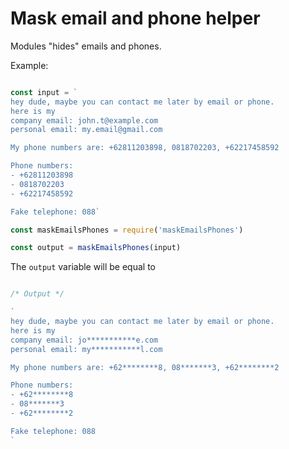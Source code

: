 Mask email and phone helper
====

Modules "hides" emails and phones.

Example:

```javascript

const input = `
hey dude, maybe you can contact me later by email or phone.
here is my 
company email: john.t@example.com
personal email: my.email@gmail.com

My phone numbers are: +62811203898, 0818702203, +62217458592

Phone numbers: 
- +62811203898
- 0818702203
- +62217458592

Fake telephone: 088`

const maskEmailsPhones = require('maskEmailsPhones')

const output = maskEmailsPhones(input)
```

The `output` variable will be equal to

```javascript

/* Output */

`
hey dude, maybe you can contact me later by email or phone.
here is my 
company email: jo***********e.com
personal email: my***********l.com

My phone numbers are: +62********8, 08*******3, +62********2

Phone numbers: 
- +62********8
- 08*******3
- +62********2

Fake telephone: 088
`

```
